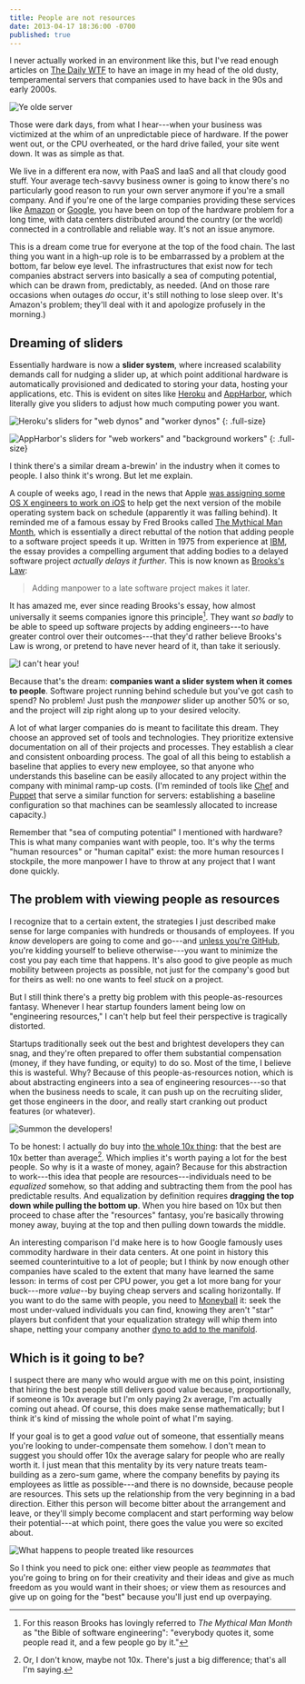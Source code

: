 ```yaml
---
title: People are not resources
date: 2013-04-17 18:36:00 -0700
published: true
---
```


I never actually worked in an environment like this, but I've read enough articles on [The Daily WTF](http://thedailywtf.com/) to have an image in my head of the old dusty, temperamental servers that companies used to have back in the 90s and early 2000s.

![Ye olde server](/images/ye-olde-server.jpg)

Those were dark days, from what I hear---when your business was victimized at the whim of an unpredictable piece of hardware. If the power went out, or the CPU overheated, or the hard drive failed, your site went down. It was as simple as that.

We live in a different era now, with PaaS and IaaS and all that cloudy good stuff. Your average tech-savvy business owner is going to know there's no particularly good reason to run your own server anymore if you're a small company. And if you're one of the large companies providing these services like [Amazon](http://aws.amazon.com/) or [Google](https://cloud.google.com/), you have been on top of the hardware problem for a long time, with data centers distributed around the country (or the world) connected in a controllable and reliable way. It's not an issue anymore.

This is a dream come true for everyone at the top of the food chain. The last thing you want in a high-up role is to be embarrassed by a problem at the bottom, far below eye level. The infrastructures that exist now for tech companies abstract servers into basically a sea of computing potential, which can be drawn from, predictably, as needed. (And on those rare occasions when outages *do* occur, it's still nothing to lose sleep over. It's Amazon's problem; they'll deal with it and apologize profusely in the morning.)

Dreaming of sliders
-------------------

Essentially hardware is now a **slider system**, where increased scalability demands call for nudging a slider up, at which point additional hardware is automatically provisioned and dedicated to storing your data, hosting your applications, etc. This is evident on sites like [Heroku](https://www.heroku.com/pricing) and [AppHarbor](https://appharbor.com/pricing), which literally give you sliders to adjust how much computing power you want.

![Heroku's sliders for "web dynos" and "worker dynos"](/images/heroku-levers.png)
{: .full-size}

![AppHarbor's sliders for "web workers" and "background workers"](/images/appharbor-levers.png)
{: .full-size}

I think there's a similar dream a-brewin' in the industry when it comes to people. I also think it's wrong. But let me explain.

A couple of weeks ago, I read in the news that Apple [was assigning some OS X engineers to work on iOS](http://www.techspot.com/news/52134-rumor-ios-7-behind-schedule-os-x-109-engineers-moved-to-help.html) to help get the next version of the mobile operating system back on schedule (apparently it was falling behind). It reminded me of a famous essay by Fred Brooks called [The Mythical Man Month](http://www.amazon.com/The-Mythical-Man-Month-Engineering-Anniversary/dp/0201835959), which is essentially a direct rebuttal of the notion that adding people to a software project speeds it up. Written in 1975 from experience at [IBM](http://en.wikipedia.org/wiki/OS/360), the essay provides a compelling argument that adding bodies to a delayed software project *actually delays it further*. This is now known as [Brooks's Law](http://en.wikipedia.org/wiki/Brooks%27s_law):

> Adding manpower to a late software project makes it later.

It has amazed me, ever since reading Brooks's essay, how almost universally it seems companies ignore this principle[^bible-of-software-engineering]. They want *so badly* to be able to speed up software projects by adding engineers---to have greater control over their outcomes---that they'd rather believe Brooks's Law is wrong, or pretend to have never heard of it, than take it seriously.

![I can't hear you!](/images/lalala.jpg)

Because that's the dream: **companies want a slider system when it comes to people**. Software project running behind schedule but you've got cash to spend? No problem! Just push the *manpower* slider up another 50% or so, and the project will zip right along up to your desired velocity.

A lot of what larger companies do is meant to facilitate this dream. They choose an approved set of tools and technologies. They prioritize extensive documentation on all of their projects and processes. They establish a clear and consistent onboarding process. The goal of all this being to establish a baseline that applies to every new employee, so that anyone who understands this baseline can be easily allocated to any project within the company with minimal ramp-up costs. (I'm reminded of tools like [Chef](http://www.opscode.com/chef/) and [Puppet](https://puppetlabs.com/) that serve a similar function for servers: establishing a baseline configuration so that machines can be seamlessly allocated to increase capacity.)

Remember that "sea of computing potential" I mentioned with hardware? This is what many companies want with people, too. It's why the terms "human resources" or "human capital" exist: the more human resources I stockpile, the more manpower I have to throw at any project that I want done quickly.

The problem with viewing people as resources
--------------------------------------------

I recognize that to a certain extent, the strategies I just described make sense for large companies with hundreds or thousands of employees. If you *know* developers are going to come and go---and [unless you're GitHub](https://twitter.com/holman/status/303576839132164097), you're kidding yourself to believe otherwise---you want to minimize the cost you pay each time that happens. It's also good to give people as much mobility between projects as possible, not just for the company's good but for theirs as well: no one wants to feel *stuck* on a project.

But I still think there's a pretty big problem with this people-as-resources fantasy. Whenever I hear startup founders lament being low on "engineering resources," I can't help but feel their perspective is tragically distorted.

Startups traditionally seek out the best and brightest developers they can snag, and they're often prepared to offer them substantial compensation (money, if they have funding, or equity) to do so. Most of the time, I believe this is wasteful. Why? Because of this people-as-resources notion, which is about abstracting engineers into a sea of engineering resources---so that when the business needs to scale, it can push up on the recruiting slider, get those engineers in the door, and really start cranking out product features (or whatever).

![Summon the developers!](/images/conch-shell.jpg)

To be honest: I actually do buy into [the whole 10x thing](http://www.slideshare.net/slideshow/embed_code/8469957): that the best are 10x better than average[^the-whole-10x-thing]. Which implies it's worth paying a lot for the best people. So why is it a waste of money, again? Because for this abstraction to work---this idea that people are resources---individuals need to be *equalized* somehow, so that adding and subtracting them from the pool has predictable results. And equalization by definition requires **dragging the top down while pulling the bottom up**. When you hire based on 10x but then proceed to chase after the "resources" fantasy, you're basically throwing money away, buying at the top and then pulling down towards the middle.

An interesting comparison I'd make here is to how Google famously uses commodity hardware in their data centers. At one point in history this seemed counterintuitive to a lot of people; but I think by now enough other companies have scaled to the extent that many have learned the same lesson: in terms of cost per CPU power, you get a lot more bang for your buck---more *value*--by buying cheap servers and scaling horizontally. If you want to do the same with people, you need to [Moneyball](http://www.imdb.com/title/tt1210166/) it: seek the most under-valued individuals you can find, knowing they aren't "star" players but confident that your equalization strategy will whip them into shape, netting your company another [dyno to add to the manifold](https://devcenter.heroku.com/articles/dynos#the-dyno-manifold).

Which is it going to be?
------------------------

I suspect there are many who would argue with me on this point, insisting that hiring the best people still delivers good value because, proportionally, if someone is 10x average but I'm only paying 2x average, I'm actually coming out ahead. Of course, this does make sense mathematically; but I think it's kind of missing the whole point of what I'm saying.

If your goal is to get a good *value* out of someone, that essentially means you're looking to under-compensate them somehow. I don't mean to suggest you should offer 10x the average salary for people who are really worth it. I just mean that this mentality by its very nature treats team-building as a zero-sum game, where the company benefits by paying its employees as little as possible---and there is no downside, because people are resources. This sets up the relationship from the very beginning in a bad direction. Either this person will become bitter about the arrangement and leave, or they'll simply become complacent and start performing way below their potential---at which point, there goes the value you were so excited about.

![What happens to people treated like resources](/images/dilbert-life-suck.gif)

So I think you need to pick one: either view people as *teammates* that you're going to bring on for their creativity and their ideas and give as much freedom as you would want in their shoes; or view them as resources and give up on going for the "best" because you'll just end up overpaying.

[^bible-of-software-engineering]: For this reason Brooks has lovingly referred to *The Mythical Man Month* as "the Bible of software engineering": "everybody quotes it, some people read it, and a few people go by it."

[^the-whole-10x-thing]: Or, I don't know, maybe not 10x. There's just a big difference; that's all I'm saying.
